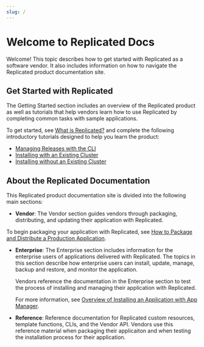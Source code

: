 ```yaml
---
slug: /
---
```

# Welcome to Replicated Docs

Welcome! This topic describes how to get started with Replicated as a software vendor. It also includes information on how to navigate the Replicated product documentation site.

## Get Started with Replicated

The Getting Started section includes an overview of the Replicated product as well as tutorials that help vendors learn how to use Replicated by completing common tasks with sample applications.

To get started, see [What is Replicated?](intro-replicated) and complete the following introductory tutorials designed to help you learn the product:
* [Managing Releases with the CLI](tutorial-installing-with-cli)
* [Installing with an Existing Cluster](tutorial-installing-with-existing-cluster)
* [Installing without an Existing Cluster](tutorial-installing-without-existing-cluster)

## About the Replicated Documentation

This Replicated product documentation site is divided into the following main sections:

 * **Vendor**: The Vendor section guides vendors through packaging,
 distributing, and updating their application with Replicated.

 To begin packaging your application with Replicated, see [How to Package and Distribute a Production Application](vendor/distributing-workflow).

 * **Enterprise**: The Enterprise section includes information for the enterprise users
 of applications delivered with Replicated. The topics in this section describe
 how enterprise users can install, update, manage, backup and restore, and monitor the application.

   Vendors reference the documentation in the Enterprise section to test the process of installing and managing their application with Replicated.

   For more information, see [Overview of Installing an Application with App Manager](enterprise/installing-overview).

* **Reference**: Reference documentation for Replicated custom resources, template functions, CLIs, and the Vendor API. Vendors use this reference material when packaging their applicaiton and when testing the installation process for their application.
